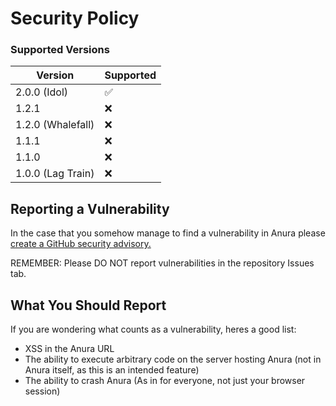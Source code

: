 # Security Policy

### Supported Versions

| Version           | Supported |
| ----------------- | --------- |
| 2.0.0 (Idol)      | ✅        |
| 1.2.1             | :x:       |
| 1.2.0 (Whalefall) | :x:       |
| 1.1.1             | :x:       |
| 1.1.0             | :x:       |
| 1.0.0 (Lag Train) | :x:       |

## Reporting a Vulnerability

In the case that you somehow manage to find a vulnerability in Anura please [create a GitHub security advisory.](https://docs.github.com/en/code-security/security-advisories/working-with-repository-security-advisories/creating-a-repository-security-advisory)

REMEMBER: Please DO NOT report vulnerabilities in the repository Issues tab.

## What You Should Report

If you are wondering what counts as a vulnerability, heres a good list:

- XSS in the Anura URL
- The ability to execute arbitrary code on the server hosting Anura (not in Anura itself, as this is an intended feature)
- The ability to crash Anura (As in for everyone, not just your browser session)
